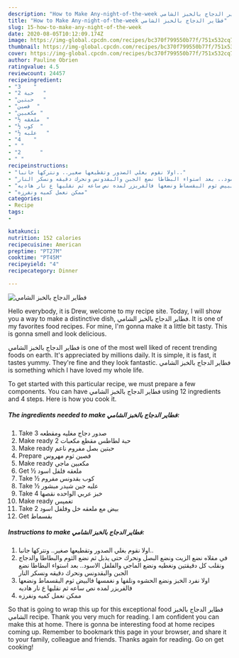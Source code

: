 ```yaml
---
description: "How to Make Any-night-of-the-week فطاير الدجاج بالخبز الشامي"
title: "How to Make Any-night-of-the-week فطاير الدجاج بالخبز الشامي"
slug: 15-how-to-make-any-night-of-the-week
date: 2020-08-05T10:12:09.174Z
image: https://img-global.cpcdn.com/recipes/bc370f799550b77f/751x532cq70/الصورة-الرئيسية-لوصفةفطاير-الدجاج-بالخبز-الشامي.jpg
thumbnail: https://img-global.cpcdn.com/recipes/bc370f799550b77f/751x532cq70/الصورة-الرئيسية-لوصفةفطاير-الدجاج-بالخبز-الشامي.jpg
cover: https://img-global.cpcdn.com/recipes/bc370f799550b77f/751x532cq70/الصورة-الرئيسية-لوصفةفطاير-الدجاج-بالخبز-الشامي.jpg
author: Pauline Obrien
ratingvalue: 4.5
reviewcount: 24457
recipeingredient:
- "3    "
- "2 حبة   "
- "حبتين   "
- "فصين  "
- "مكعبين "
- "½ ملعقه  "
- "½ كوب  "
- "½ علبه   "
- "4    "
- " "
- "2      "
- " "
recipeinstructions:
- "اولا نقوم بغلي الصدور وتقطيعها صغير.. ونتركها جانبا.."
- "في مقلاه نضع الزيت ونضع البصل ونحرك حتى يذبل ثم نضع الثوم والبطاطا والدجاج ونقلب كل دقيقتين ونغطيه ونضع الماجي والفلفل الاسود.. بعد استواء البطاطا نضع الجبن والبقدونس ونحرك دقيقه ونسكر النار"
- "اولا نفرد الخبز ونضع الحشوه ونلفها و نغمسها فالبيض ثوم البقسماط ونضعها فالفريزر لمده نص ساعه ثم نقليها ع نار هاديه"
- "ممكن نعمل كميه ونفرزه"
categories:
- Recipe
tags:
- 

katakunci:  
nutrition: 152 calories
recipecuisine: American
preptime: "PT27M"
cooktime: "PT45M"
recipeyield: "4"
recipecategory: Dinner

---
```



![فطاير الدجاج بالخبز الشامي](https://img-global.cpcdn.com/recipes/bc370f799550b77f/751x532cq70/الصورة-الرئيسية-لوصفةفطاير-الدجاج-بالخبز-الشامي.jpg)

Hello everybody, it is Drew, welcome to my recipe site. Today, I will show you a way to make a distinctive dish, فطاير الدجاج بالخبز الشامي. It is one of my favorites food recipes. For mine, I'm gonna make it a little bit tasty. This is gonna smell and look delicious.

فطاير الدجاج بالخبز الشامي is one of the most well liked of recent trending foods on earth. It's appreciated by millions daily. It is simple, it is fast, it tastes yummy. They're fine and they look fantastic. فطاير الدجاج بالخبز الشامي is something which I have loved my whole life.




To get started with this particular recipe, we must prepare a few components. You can have فطاير الدجاج بالخبز الشامي using 12 ingredients and 4 steps. Here is how you cook it.

<!--inarticleads1-->

##### The ingredients needed to make فطاير الدجاج بالخبز الشامي:

1. Take 3 صدور دجاج مغليه ومقطعه
1. Make ready 2 حبة لطاطس مقطع مكعبات
1. Make ready حبتين بصل مفروم ناعم
1. Prepare فصين ثوم مهروس
1. Make ready مكعبين ماجي
1. Get ½ ملعقه فلفل اسود
1. Take ½ كوب بقدونس مفروم
1. Take ½ علبه جبن شيدر مبشور
1. Take 4 خبز عربي الواحده نقصها
1. Make ready  تغميس
1. Take 2 بيض مع ملعقه خل وفلفل اسود
1. Get  بقسماط




<!--inarticleads2-->

##### Instructions to make فطاير الدجاج بالخبز الشامي:

1. اولا نقوم بغلي الصدور وتقطيعها صغير.. ونتركها جانبا..
1. في مقلاه نضع الزيت ونضع البصل ونحرك حتى يذبل ثم نضع الثوم والبطاطا والدجاج ونقلب كل دقيقتين ونغطيه ونضع الماجي والفلفل الاسود.. بعد استواء البطاطا نضع الجبن والبقدونس ونحرك دقيقه ونسكر النار
1. اولا نفرد الخبز ونضع الحشوه ونلفها و نغمسها فالبيض ثوم البقسماط ونضعها فالفريزر لمده نص ساعه ثم نقليها ع نار هاديه
1. ممكن نعمل كميه ونفرزه




So that is going to wrap this up for this exceptional food فطاير الدجاج بالخبز الشامي recipe. Thank you very much for reading. I am confident you can make this at home. There is gonna be interesting food at home recipes coming up. Remember to bookmark this page in your browser, and share it to your family, colleague and friends. Thanks again for reading. Go on get cooking!
